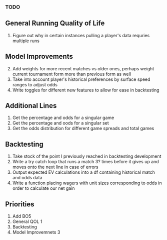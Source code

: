 ### TODO

## General Running Quality of Life
1. Figure out why in certain instances pulling a player's data requries multiple runs

## Model Improvements
2. Add weights for more recent matches vs older ones, perhaps weight current tournament form more than previous form as well
3. Take into account player's historical preferences by surface speed ranges to adjust odds
4. Write toggles for different new features to allow for ease in backtesting

## Additional Lines
1. Get the percentage and odds for a singular game
2. Get the percentage and oods for a singular set
3. Get the odds distribution for different game spreads and total games

## Backtesting
1. Take stock of the point I previously reached in backtesting development
2. Write a try catch loop that runs a match 3? times before it gives up and moves onto the next line in case of errors
3. Output expected EV calculations into a df containing historical match and odds data 
4. Write a function placing wagers with unit sizes corresponding to odds in order to calculate our net gain

## Priorities
1. Add BO5
2. General QOL 1
3. Backtesting
5. Model Improvemnets 3